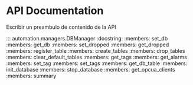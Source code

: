 # API Documentation

Escribir un preambulo de contenido de la API

::: automation.managers.DBManager
    :docstring:
    :members: set_db
    :members: get_db
    :members: set_dropped
    :members: get_dropped
    :members: register_table
    :members: create_tables
    :members: drop_tables
    :members: clear_default_tables
    :members: get_tags
    :members: get_alarms
    :members: set_tag
    :members: set_tags
    :members: get_db_table
    :members: init_database
    :members: stop_database
    :members: get_opcua_clients
    :members: summary